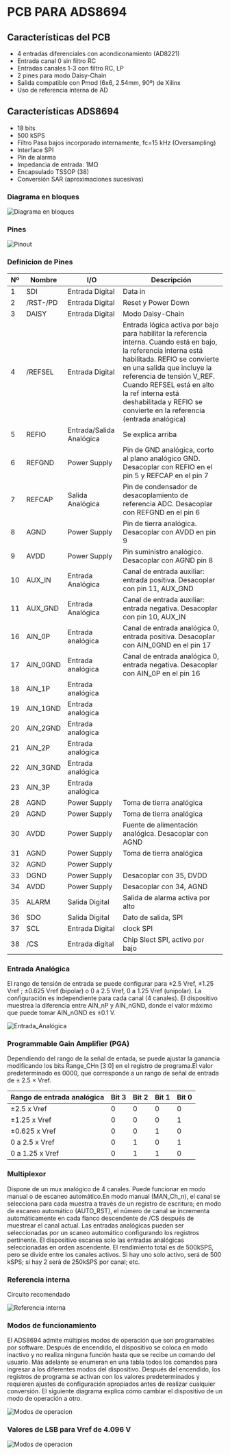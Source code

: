 # PCB PARA ADS8694

## Características del PCB

 - 4 entradas diferenciales con acondiconamiento (AD8221)
 - Entrada canal 0 sin filtro RC
 - Entradas canales 1-3 con filtro RC, LP 
 - 2 pines para modo Daisy-Chain
 - Salida compatible con Pmod (6x6, 2.54mm, 90º) de Xilinx
 - Uso de referencia interna de AD


## Características ADS8694

 - 18 bits
 - 500 kSPS
 - Filtro Pasa bajos incorporado internamente, fc=15 kHz (Oversampling)
 - Interface SPI
 - Pin de alarma
 - Impedancia de entrada: 1MΩ
 - Encapsulado TSSOP (38)
 - Conversión SAR (aproximaciones sucesivas)

### Diagrama en bloques

![Diagrama en bloques](https://github.com/lvillarreal/PCB_ADS8694/blob/master/images/diagrama_bloques_ADS8694.JPG)


### Pines

![Pinout](https://github.com/lvillarreal/PCB_ADS8694/blob/master/images/pines_ADS8694.JPG)


### Definicion de Pines

| Nº | Nombre | I/O | Descripción |
| -- | -----| --- | ----------- |
| 1  | SDI  |Entrada Digital   | Data in     |
| 2  | /RST-/PD | Entrada Digital  | Reset y Power Down     |
| 3  | DAISY  | Entrada Digital   | Modo Daisy-Chain     |
| 4  | /REFSEL  |Entrada Digital  | Entrada lógica activa por bajo para habilitar la referencia interna. Cuando está en bajo, la referencia interna está habilitada.  REFIO se convierte en una salida que incluye la referencia de tensión V_REF. Cuando REFSEL está en alto la ref interna está deshabilitada y REFIO se convierte en la referencia (entrada analógica)|
| 5  | REFIO  | Entrada/Salida Analógica  | Se explica arriba |
| 6  | REFGND  | Power Supply   | Pin de GND analógica, corto al plano analógico GND. Desacoplar con REFIO en el pin 5 y REFCAP en el pin 7 |
| 7  | REFCAP  | Salida Analógica | Pin de condensador de desacoplamiento de referencia ADC. Desacoplar con REFGND en el pin 6 |
| 8 |  AGND | Power Supply   | Pin de tierra analógica. Desacoplar con AVDD en pin 9 |
| 9  |  AVDD |  Power Supply  | Pin suministro analógico. Desacoplar con AGND pin 8|
| 10 | AUX_IN | Entrada Analógica | Canal de entrada auxiliar: entrada positiva. Desacoplar con pin 11, AUX_GND |
| 11 | AUX_GND | Entrada Analógica | Canal de entrada auxiliar: entrada negativa. Desacoplar con pin 10, AUX_IN |
|16|AIN_0P| Entrada analógica |Canal de entrada analógica 0, entrada positiva. Desacoplar con AIN_0GND en el pin 17|
|17| AIN_0GND| Entrada analógica| Canal de entrada analógica 0, entrada negativa. Desacoplar con AIN_0P en el pin 16|
| 18 | AIN_1P | Entrada analógica |  |
| 19 |AIN_1GND | Entrada analógica |  |
| 20 | AIN_2GND | Entrada analógica |  |
| 21 | AIN_2P | Entrada analógica |  |
| 22 | AIN_3GND | Entrada analógica |  |
| 23 | AIN_3P | Entrada analógica |  |
|28| AGND| Power Supply| Toma de tierra analógica|
|29| AGND| Power Supply| Toma de tierra analógica|
|30| AVDD| Power Supply| Fuente de alimentación analógica. Desacoplar con AGND
|31| AGND| Power Supply| Toma de tierra analógica|
|32| AGND| Power Supply|
|33| DGND | Power Supply | Desacoplar con 35, DVDD|
|34| AVDD | Power Supply | Desacoplar con 34, AGND|
|35|ALARM| Salida Digital |Salida de alarma activa por alto|
|36|SDO| Salida Digital | Dato de salida, SPI|
|37|SCL| Entrada Digital | clock SPI |
|38|/CS| Entrada digital | Chip Slect SPI, activo por bajo|


### Entrada Analógica

El rango de tensión de entrada se puede configurar para ±2.5 Vref, ±1.25 Vref ; ±0.625 Vref (bipolar) o 0 a 2.5 Vref, 0 a 1.25 Vref (unipolar). La configuración es independiente para cada canal (4 canales).
El dispositivo muestrea la diferencia entre AIN_nP y AIN_nGND, donde el valor máximo que puede tomar AIN_nGND es ±0.1 V.

![Entrada_Analógica](https://github.com/lvillarreal/PCB_ADS8694/blob/master/images/entrada_analogica.JPG)


### Programmable Gain Amplifier (PGA)

Dependiendo del rango de la señal de entada, se puede ajustar la ganancia modificando los bits Range_CHn [3:0] en el registro de programa.El valor predeterminado es 0000, que corresponde a un rango de señal de entrada de ± 2.5 × Vref.

| Rango de entrada analógica | Bit 3 | Bit 2 | Bit 1 | Bit 0 |
|----------------------------|-------|-------|-------|-------|
| ±2.5 x Vref                  | 0     | 0     | 0     | 0     |
| ±1.25 x Vref                 | 0     | 0     | 0     | 1     |
| ±0.625 x Vref                | 0     | 0     | 1     | 0     |
|0 a 2.5 x Vref                | 0     | 1     | 0     | 1     |
|0 a 1.25 x Vref               | 0     | 1     | 1     | 0     |

### Multiplexor

Dispone de un mux analógico de 4 canales. Puede funcionar en modo manual o de escaneo automático.En modo manual (MAN_Ch_n), el canal se selecciona para cada muestra a través de un registro de escritura; en modo de escaneo automático (AUTO_RST), el número de canal se incrementa automáticamente en cada flanco descendente de /CS después de muestrear el canal actual.
Las entradas analógicas pueden ser seleccionadas por un scaneo automático configurando los registros pertinente. El dispositivo escanea solo las entradas analógicas seleccionadas en orden ascendente. El rendimiento total es de 500kSPS, pero se divide entre los canales activos. Si hay uno solo activo, será de 500 kSPS; si hay 2 será de 250kSPS por canal; etc.

### Referencia interna
Circuito recomendado

![Referencia interna](https://github.com/lvillarreal/PCB_ADS8694/blob/master/images/ref_interna.JPG)



### Modos de funcionamiento
El ADS8694 admite múltiples modos de operación que son programables por software. Después de encendido, el dispositivo se coloca en modo inactivo y no realiza ninguna función hasta que se recibe un comando del usuario. Más adelante se enumeran en una tabla todos los comandos para ingresar a los diferentes modos del dispositivo. Después del encendido, los registros de programa se activan con los valores predeterminados y requieren ajustes de configuración apropiados antes de realizar cualquier conversión. El siguiente diagrama explica cómo cambiar el dispositivo de un modo de operación a otro.

![Modos de operacion](https://github.com/lvillarreal/PCB_ADS8694/blob/master/images/diagrama_estado_modos.JPG)

### Valores de LSB para Vref de 4.096 V

![Modos de operacion](https://github.com/lvillarreal/PCB_ADS8694/blob/master/images/Valores_LSB.JPG)



